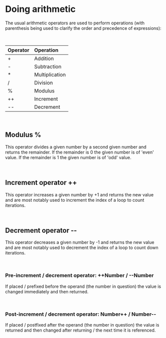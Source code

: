 # Doing arithmetic

The usual arithmetic operators are used to perform operations (with parenthesis being used to clarify the order and precedence of expressions):

<br>

|Operator | Operation|
|:------- |:---------|
|+				| Addition 		|
|-				| Subtraction |
|*				| Multiplication |
|/				| Division |
|%				| Modulus |
|++				| Increment |
|--				| Decrement |

<br>

## Modulus %

This operator divides a given number by a second given number and returns the remainder. 
If the remainder is 0 the given number is of 'even' value.
If the remainder is 1 the given number is of 'odd' value.

<br>

## Increment operator ++

This operator increases a given number by +1 and returns the new value and are most notably used to increment the index of a loop to count iterations.


<br>

## Decrement operator --

This operator decreases a given number by -1 and returns the new value and are most notably used to decrement the index of a loop to count down iterations.

<br>

### Pre-increment / decrement operator: ++Number / --Number

If placed / prefixed before the operand (the number in question) the value is changed immediately and then returned. 

<br>

### Post-increment / decrement operator: Number++ / Number--

If placed / postfixed after the operand (the number in question) the value is returned and then changed after returning / the next time it is referenced.

<br>







